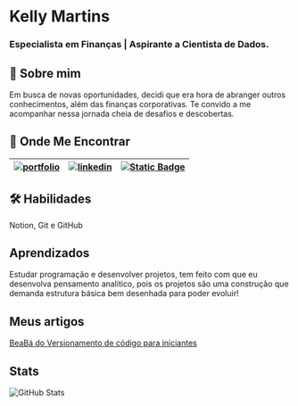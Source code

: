 
# Kelly Martins 
### Especialista em Finanças | Aspirante a Cientista de Dados.




## 🚀 Sobre mim
Em busca de novas oportunidades, decidi que era hora de abranger outros conhecimentos, além das finanças corporativas.
Te convido a me acompanhar nessa jornada cheia de desafios e descobertas.


##  🔗 Onde Me Encontrar

|[![portfolio](https://img.shields.io/badge/my_portfolio-000?style=for-the-badge&logo=ko-fi&logoColor=white)](https://www.dio.me/en/users/kellymartins0406?source=articles-resumao-de-versionamento-de-codigo-com-git-e-github&utm_source=resumao-de-versionamento-de-codigo-com-git-e-github&utm_medium=articles&utm_campaign=ds-kellymartins0406&utm_content=dio)|[![linkedin](https://img.shields.io/badge/linkedin-0A66C2?style=for-the-badge&logo=linkedin&logoColor=white)](https://www.linkedin.com/in/kellymartins0406/)| [![Static Badge](https://img.shields.io/badge/Notion-blue)](https://www.notion.so/kellysilva/Versionamento-de-C-digo-com-Git-e-GitHub-6fc4b235719644b2ab36318b17fe89ff?pvs=4)|
|---------:|---------|-----|



## 🛠 Habilidades
Notion, Git e GitHub



## Aprendizados


Estudar programação e desenvolver projetos, tem feito com que eu desenvolva pensamento analitico, pois os projetos são uma construção que demanda estrutura básica bem desenhada para poder evoluir! 


## Meus artigos

[BeaBá do Versionamento de código para iniciantes](https://www.dio.me/en/articles/resumao-de-versionamento-de-codigo-com-git-e-github)

## Stats
![GitHub Stats](https://github-readme-stats.vercel.app/api?username=KellyMartins0406&theme=transparent&bg_color=fff&border_color=30A3DC&show_icons=true&icon_color=30A3DC&title_color=E94D5F&text_color=000)